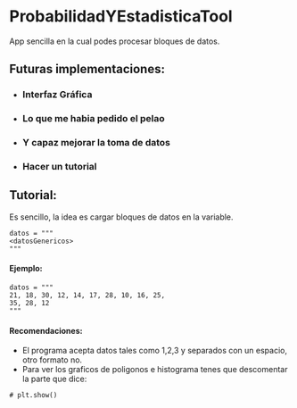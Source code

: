 # ProbabilidadYEstadisticaTool
App sencilla en la cual podes procesar bloques de datos.

## Futuras implementaciones:
- ### Interfaz Gráfica
- ### Lo que me habia pedido el pelao
- ### Y capaz mejorar la toma de datos
- ### Hacer un tutorial

## Tutorial:
Es sencillo, la idea es cargar bloques de datos en la variable.
```
datos = """
<datosGenericos>
"""
```
#### Ejemplo:
```
datos = """
21, 18, 30, 12, 14, 17, 28, 10, 16, 25,
35, 28, 12
"""
```
#### Recomendaciones:
- El programa acepta datos tales como 1,2,3 y separados con un espacio, otro formato no.
- Para ver los graficos de poligonos e histograma tenes que descomentar la parte que dice:
```
# plt.show()
```
